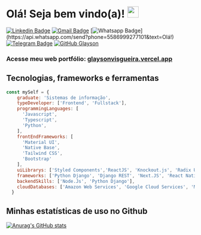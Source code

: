 # Olá! Seja bem vindo(a)! <img src="https://raw.githubusercontent.com/aemmadi/aemmadi/master/wave.gif" width="30px">

[![Linkedin Badge](https://img.shields.io/badge/-LinkedIn-blue?style=flat-square&logo=Linkedin&logoColor=white&link=https://www.linkedin.com/in/fagnerpsantos/)](https://www.linkedin.com/in/glayson-visgueira-7433a61b3/)
[![Gmail Badge](https://img.shields.io/badge/-Gmail-c14438?style=flat-square&logo=Gmail&logoColor=white&link=mailto:glaysonwow@gmail.com)](mailto:glaysonwow@gmail.com/)
[![Whatsapp Badge](https://img.shields.io/badge/-Whatsapp-4CA143?style=flat-square&labelColor=4CA143&logo=whatsapp&logoColor=white&link=https://api.whatsapp.com/send?phone=5586999277101&text=Olá!)](https://api.whatsapp.com/send?phone=5586999277101&text=Olá!)
[![Telegram Badge](https://img.shields.io/badge/-Telegram-1ca0f1?style=flat-square&labelColor=1ca0f1&logo=telegram&logoColor=white&link=https://t.me/glayson_visgueira)](https://t.me/glayson_visgueira)
[![GitHub Glayson](https://img.shields.io/github/followers/glaysonvisgueira?label=follow&style=social)](https://github.com/glaysonvisgueira)

### Acesse meu web portfólio: [glaysonvisgueira.vercel.app](https://glaysonvisgueira.vercel.app/)

## Tecnologias, frameworks e ferramentas
```javascript
const mySelf = {
    graduate: 'Sistemas de informação',
    typeDeveloper: ['Frontend', 'Fullstack'],
    programmingLanguages: [
      'Javascript', 
      'Typescript',    
      'Python',      
    ],
    frontEndFrameworks: [
      'Material UI', 
      'Native Base',          
      'Tailwind CSS', 
      'Bootstrap'  
    ],
    uiLibrarys: ['Styled Components','ReactJS', 'Knockout.js', 'Radix UI', 'Tailwind'],
    frameworks: ['Python Django', 'Django REST', 'Next.JS', 'React Native', 'Sveltekit'],
    backendSkills: ['Node.Js', 'Python Django'],   
    cloudDatabases: ['Amazon Web Services', 'Google Cloud Services', 'MongoDB Atlas', 'Firestore']
  }
```

## Minhas estatísticas de uso no Github
[![Anurag's GitHub stats](https://github-readme-stats.vercel.app/api?username=glaysonvisgueira&show_icons=true&theme=graywhite)](https://github.com/anuraghazra/github-readme-stats)

